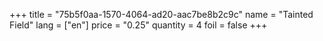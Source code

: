 +++
title = "75b5f0aa-1570-4064-ad20-aac7be8b2c9c"
name = "Tainted Field"
lang = ["en"]
price = "0.25"
quantity = 4
foil = false
+++
